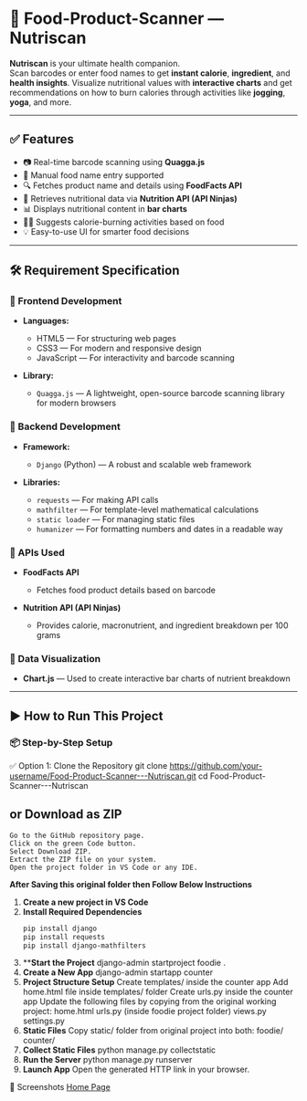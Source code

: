 # 🍎 Food-Product-Scanner — Nutriscan

**Nutriscan** is your ultimate health companion.  
Scan barcodes or enter food names to get **instant calorie**, **ingredient**, and **health insights**. Visualize nutritional values with **interactive charts** and get recommendations on how to burn calories through activities like **jogging**, **yoga**, and more.

---

## ✅ Features

- 📷 Real-time barcode scanning using **Quagga.js**
- 📝 Manual food name entry supported
- 🔍 Fetches product name and details using **FoodFacts API**
- 🧮 Retrieves nutritional data via **Nutrition API (API Ninjas)**
- 📊 Displays nutritional content in **bar charts**
- 🧘‍♀️ Suggests calorie-burning activities based on food
- 💡 Easy-to-use UI for smarter food decisions

---

## 🛠️ Requirement Specification

### 🔹 Frontend Development

- **Languages:**
  - HTML5 — For structuring web pages
  - CSS3 — For modern and responsive design
  - JavaScript — For interactivity and barcode scanning

- **Library:**
  - `Quagga.js` — A lightweight, open-source barcode scanning library for modern browsers

### 🔹 Backend Development

- **Framework:**
  - `Django` (Python) — A robust and scalable web framework

- **Libraries:**
  - `requests` — For making API calls
  - `mathfilter` — For template-level mathematical calculations
  - `static loader` — For managing static files
  - `humanizer` — For formatting numbers and dates in a readable way

### 🔹 APIs Used

- **FoodFacts API**
  - Fetches food product details based on barcode
  
- **Nutrition API (API Ninjas)**
  - Provides calorie, macronutrient, and ingredient breakdown per 100 grams

### 🔹 Data Visualization

- **Chart.js** — Used to create interactive bar charts of nutrient breakdown

---

## ▶️ How to Run This Project

### 📦 Step-by-Step Setup
✅ Option 1: Clone the Repository 
git clone https://github.com/your-username/Food-Product-Scanner---Nutriscan.git
cd Food-Product-Scanner---Nutriscan
## or Download as ZIP
    Go to the GitHub repository page.
    Click on the green Code button.
    Select Download ZIP.
    Extract the ZIP file on your system.
    Open the project folder in VS Code or any IDE.
    
**After Saving this original folder then Follow Below Instructions**

1. **Create a new project in VS Code**  
2. **Install Required Dependencies**  
   ```bash
   pip install django
   pip install requests
   pip install django-mathfilters
3. ****Start the Project**
   django-admin startproject foodie .
4. **Create a New App**
   django-admin startapp counter
5. **Project Structure Setup**
   Create templates/ inside the counter app
   Add home.html file inside templates/ folder
   Create urls.py inside the counter app
   Update the following files by copying from the original working project:
      home.html
      urls.py (inside foodie project folder)
      views.py
      settings.py
6. **Static Files**
   Copy static/ folder from original project into both:
      foodie/
      counter/
7. **Collect Static Files**
   python manage.py collectstatic
8. **Run the Server**
   python manage.py runserver
9. **Launch App**
   Open the generated HTTP link in your browser.

📸 Screenshots
[Home Page](Screenshots/home.png)
